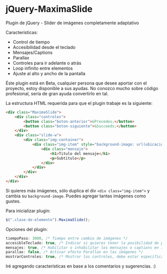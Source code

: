 # jQuery-MaximaSlide
Plugin de jQuery - Slider de imágenes completamente adaptativo

Características:
- Control de tiempo
- Accesibilidad desde el teclado
- Mensajes/Captions
- Parallax
- Controles para ir adelante o atrás
- Loop infinito entre elementos
- Ajuste al alto y ancho de la pantalla

Éste plugin está en Beta, cualquier persona que desee aportar con el proyecto, estoy disponible a sus ayudas.
No conozco mucho sobre código profesional, sería de gran ayuda convertirlo en tal.

La estructura HTML requerida para que el plugin trabaje es la siguiente:

```html
<div class="MaximaSlide">
    <div class="controles">
        <button class="boton-anterior">&Precedes;</button>
        <button class="boton-siguiente">&Succeeds;</button>
    </div>
    <div class="slide-w">
        <div class="img-container">
            <div class="img-item" style="background-image: url(ubicacion_de_la_imagen)">
                <div class="mensaje">
                    <h1>Titulo del mensaje</h1>
                    <p>Subtítulo</p>
                </div>
            </div>
        </div>
    </div>
</div>
```

Si quieres más imágenes, sólo duplica el div ```<div class="img-item">``` y cambia su ```background-image```.
Puedes agregar tantas imágenes como gustes.

Para inicializar plugin:

```javascript
$(".clase-de-elemento").MaximaSlide();
```

Opciones del plugin:
```javascript
tiempoPaso: 3000, /* Tiempo entre cambio de imágenes */
accesibleTeclado: true, /* Indicar si quieres tener la posibilidad de pasar la imagen desde las flechas del teclado */
mensajes: true, /* Habilitar o inhabilitar los mensajes o captions en inglés */
parallax: false, /* Activar efecto Parallax en las imágenes */
mostrarControles: true, /* Mostrar los controles, debe estar especificado el HTML correspondiente, en caso contrario se desactivará automáticamente. */
```

Iré agregando características en base a los comentarios y sugerencias. :)

